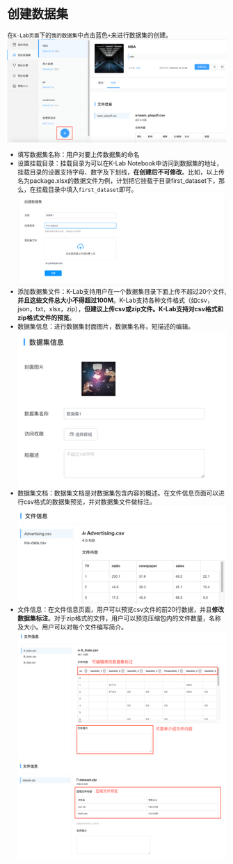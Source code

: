 # 创建数据集

在`K-Lab页面`下的`我的数据集`中点击蓝色`+`来进行数据集的创建。
![image description](/image/社区-创建数据集.png)

* 填写数据集名称：用户对要上传数据集的命名
* 设置挂载目录：挂载目录为可以在K-Lab Notebook中访问到数据集的地址，挂载目录的设置支持字母、数字及下划线，**在创建后不可修改**。比如，以上传名为package.xlsx的数据文件为例，计划把它挂载于目录first_dataset下，那么，在挂载目录中填入```first_dataset```即可。
![image description](/image/first-dataset.png)
* 添加数据集文件：K-Lab支持用户在一个数据集目录下面上传不超过20个文件, **并且这些文件总大小不得超过100M**。K-Lab支持各种文件格式（如csv，json，txt，xlsx，zip），**但建议上传csv或zip文件。K-Lab支持对csv格式和zip格式文件的预览**。
* 数据集信息：进行数据集封面图片，数据集名称，短描述的编辑。
![image description](/image/dataset.png)
* 数据集文档：数据集文档是对数据集包含内容的概述。在文件信息页面可以进行csv格式的数据集预览，并对数据集文件做标注。
![image description](/image/dataset-information.png)
* 文件信息：在文件信息页面，用户可以预览csv文件的前20行数据，并且**修改数据集标注**。对于zip格式的文件，用户可以预览压缩包内的文件数量，名称及大小。用户可以对每个文件编写简介。
![image description](/image/dataset-file-info.png)
![image description](/image/dataset-zip-file.png)
